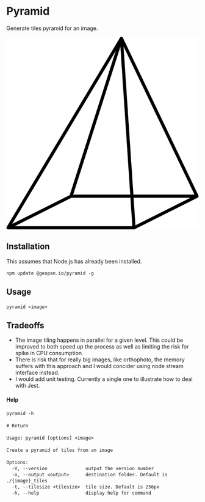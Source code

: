 # Pyramid

Generate tiles pyramid for an image.

![alt text](./pyramid.png)

## Installation

This assumes that Node.js has already been installed.

```shell
npm update @geopan.io/pyramid -g
```

## Usage

```shell
pyramid <image>
```

## Tradeoffs

- The image tiling happens in parallel for a given level. This could be improved to both speed up the process as well as limiting the risk for spike in CPU consumption.
- There is risk that for really big images, like orthophoto, the memory suffers with this approach and I would concider using node stream interface instead.
- I would add unit testing. Currently a single one to illustrate how to deal with Jest.

#### Help

```shell
pyramid -h

# Return

Usage: pyramid [options] <image>

Create a pyramid of tiles from an image

Options:
  -V, --version              output the version number
  -o, --output <output>      destination folder. Default is ./{image}_tiles
  -t, --tilesize <tilesize>  tile size. Default is 256px
  -h, --help                 display help for command
```

